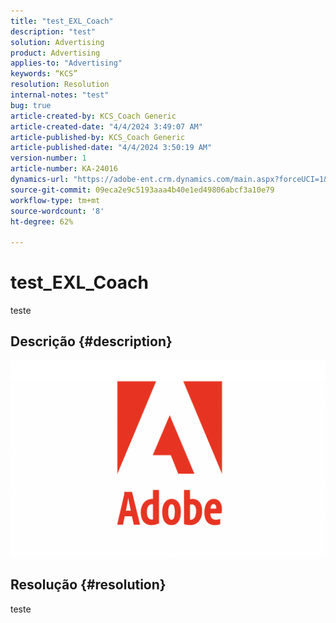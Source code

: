 ```yaml
---
title: "test_EXL_Coach"
description: "test"
solution: Advertising
product: Advertising
applies-to: "Advertising"
keywords: “KCS”
resolution: Resolution
internal-notes: "test"
bug: true
article-created-by: KCS_Coach Generic
article-created-date: "4/4/2024 3:49:07 AM"
article-published-by: KCS_Coach Generic
article-published-date: "4/4/2024 3:50:19 AM"
version-number: 1
article-number: KA-24016
dynamics-url: "https://adobe-ent.crm.dynamics.com/main.aspx?forceUCI=1&pagetype=entityrecord&etn=knowledgearticle&id=697d0643-36f2-ee11-904c-6045bd006704"
source-git-commit: 09eca2e9c5193aaa4b40e1ed49806abcf3a10e79
workflow-type: tm+mt
source-wordcount: '8'
ht-degree: 62%

---
```


# test_EXL_Coach


teste

## Descrição {#description}

![](assets/___27646d6b-36f2-ee11-904c-6045bd006704___.png)

## Resolução {#resolution}


teste
